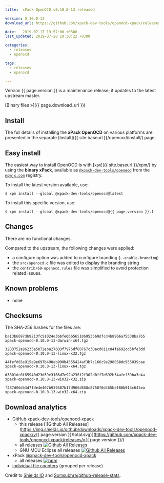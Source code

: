 ```yaml
---
title:  xPack OpenOCD v0.10.0-13 released

version: 0.10.0-13
download_url: https://github.com/xpack-dev-tools/openocd-xpack/releases/tag/v0.10.0-13/

date:   2019-07-17 19:57:00 +0300
last_updated: 2019-07-20 10:30:22 +0300

categories:
  - releases
  - openocd

tags:
  - releases
  - openocd

---
```


Version {{ page.version }} is a maintenance release; it updates to the 
latest upstream master. 

[Binary files »]({{ page.download_url }})

## Install

The full details of installing the **xPack OpenOCD** on various platforms
are presented in the separate 
[Install]({{ site.baseurl }}/openocd/install/) page.

## Easy install 

The easiest way to install OpenOCD is with 
[`xpm`]({{ site.baseurl }}/xpm/)
by using the **binary xPack**, available as 
[`@xpack-dev-tools/openocd`](https://www.npmjs.com/package/@xpack-dev-tools/openocd)
from the [`npmjs.com`](https://www.npmjs.com) registry.

To install the latest version available, use:

```console
$ xpm install --global @xpack-dev-tools/openocd@latest
```

To install this specific version, use:

```console
$ xpm install --global @xpack-dev-tools/openocd@{{ page.version }}.1
```

## Changes

There are no functional changes.

Compared to the upstream, the following changes were applied:

- a configure option was added to configure branding (`--enable-branding`)
- the `src/openocd.c` file was edited to display the branding string
- the `contrib/60-openocd.rules` file was simplified to avoid protection 
  related issues.

## Known problems

- none

## Checksums

The SHA-256 hashes for the files are:

```
ba13b6697db9213fc51024e3bbfe6bb565106053569dfcd4b8966a75538ba7b5
xpack-openocd-0.10.0-13-darwin-x64.tgz

3283752a96235a5072eba27603f7976df00767c30acd011c84fa692cd5bfe3dd
xpack-openocd-0.10.0-13-linux-x32.tgz

44fefd65e915e9e697b490eb990b4555424af3b7c166c9e298058dc555039cae
xpack-openocd-0.10.0-13-linux-x64.tgz

d3801dc0f65940d23d39e3166d7e92a236f2f302d0ff7d692b34afef39ba3e4a
xpack-openocd-0.10.0-13-win32-x32.zip

f287d06db3d7fde4e407b939387b17d906d888c8750f0d465bef80b913c645ea
xpack-openocd-0.10.0-13-win32-x64.zip
```

## Download analytics

* GitHub [xpack-dev-tools/openocd-xpack](https://github.com/xpack-dev-tools/openocd-xpack/)
  * this release [![Github All Releases](https://img.shields.io/github/downloads/xpack-dev-tools/openocd-xpack/v{{ page.version }}/total.svg)](https://github.com/xpack-dev-tools/openocd-xpack/releases/v{{ page.version }}/)
  * all releases [![Github All Releases](https://img.shields.io/github/downloads/xpack-dev-tools/openocd-xpack/total.svg)](https://github.com/xpack-dev-tools/openocd-xpack/releases/)
  * GNU MCU Eclipse all releases [![Github All Releases](https://img.shields.io/github/downloads/gnu-mcu-eclipse/openocd/total.svg)](https://github.com/gnu-mcu-eclipse/openocd/releases/)
* xPack [@xpack-dev-tools/openocd-xpack](https://github.com/xpack-dev-tools/openocd-xpack-xpack/)
  * all releases [![npm](https://img.shields.io/npm/dt/@xpack-dev-tools/openocd-xpack.svg)](https://www.npmjs.com/package/@xpack-dev-tools/openocd-xpack/)
* [individual file counters](https://www.somsubhra.com/github-release-stats/?username=xpack-dev-tools&repository=openocd-xpack) (grouped per release)

Credit to [Shields IO](https://shields.io) and [Somsubhra/github-release-stats](https://github.com/Somsubhra/github-release-stats).
